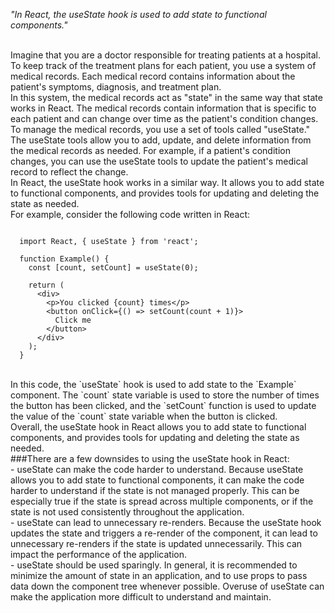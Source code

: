 _"In React, the useState hook is used to add state to functional components."_

<br/>
Imagine that you are a doctor responsible for treating patients at a hospital. To keep track of the treatment plans for each patient, you use a system of medical records. Each medical record contains information about the patient's symptoms, diagnosis, and treatment plan.

<br/>
In this system, the medical records act as "state" in the same way that state works in React. The medical records contain information that is specific to each patient and can change over time as the patient's condition changes.

<br/>
To manage the medical records, you use a set of tools called "useState." The useState tools allow you to add, update, and delete information from the medical records as needed. For example, if a patient's condition changes, you can use the useState tools to update the patient's medical record to reflect the change.

<br/>
In React, the useState hook works in a similar way. It allows you to add state to functional components, and provides tools for updating and deleting the state as needed.

<br/>
For example, consider the following code written in React:

```

  import React, { useState } from 'react';

  function Example() {
    const [count, setCount] = useState(0);

    return (
      <div>
        <p>You clicked {count} times</p>
        <button onClick={() => setCount(count + 1)}>
          Click me
        </button>
      </div>
    );
  }

```

<br/>
In this code, the `useState` hook is used to add state to the `Example` component. The `count` state variable is used to store the number of times the button has been clicked, and the `setCount` function is used to update the value of the `count` state variable when the button is clicked.

<br/>
Overall, the useState hook in React allows you to add state to functional components, and provides tools for updating and deleting the state as needed.

<br/>
###There are a few downsides to using the useState hook in React:
<br/>
- useState can make the code harder to understand. Because useState allows you to add state to functional components, it can make the code harder to understand if the state is not managed properly. This can be especially true if the state is spread across multiple components, or if the state is not used consistently throughout the application.
<br/>
- useState can lead to unnecessary re-renders. Because the useState hook updates the state and triggers a re-render of the component, it can lead to unnecessary re-renders if the state is updated unnecessarily. This can impact the performance of the application.
<br/>
- useState should be used sparingly. In general, it is recommended to minimize the amount of state in an application, and to use props to pass data down the component tree whenever possible. Overuse of useState can make the application more difficult to understand and maintain.
